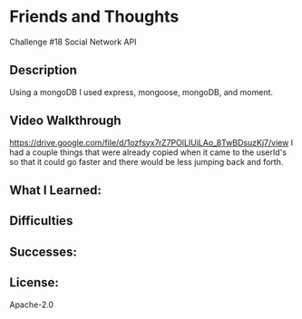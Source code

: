 # Friends and Thoughts
Challenge #18 Social Network API

## Description
Using a mongoDB
I used express, mongoose, mongoDB, and moment. 

## Video Walkthrough
https://drive.google.com/file/d/1ozfsyx7rZ7POlLIUiLAo_8TwBDsuzKj7/view
I had a couple things that were already copied when it came to the userId's so that it could go faster and there would be less jumping back and forth. 

## What I Learned:

## Difficulties

## Successes:

## License:
Apache-2.0
